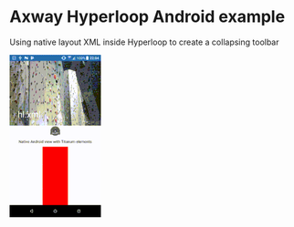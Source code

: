 # Axway Hyperloop Android example

Using native layout XML inside Hyperloop to create a collapsing toolbar

<img src="demo.gif"/>
